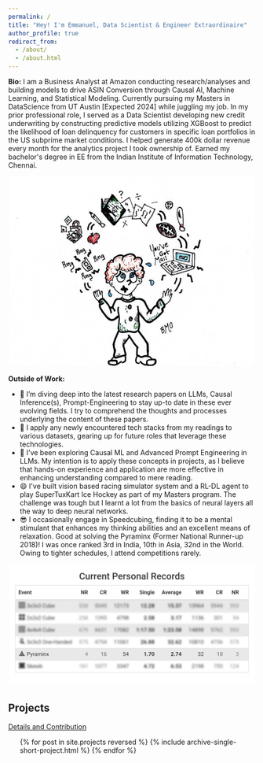 ```yaml
---
permalink: /
title: "Hey! I'm Emmanuel, Data Scientist & Engineer Extraordinaire"
author_profile: true
redirect_from: 
  - /about/
  - /about.html
---
```


**Bio:** I am a Business Analyst at Amazon conducting research/analyses and building models to drive ASIN Conversion through Causal AI, Machine Learning, and Statistical Modeling. Currently pursuing my Masters in DataScience from UT Austin [Expected 2024] while juggling my job. In my prior professional role, I served as a Data Scientist developing new credit underwriting by constructing predictive models utilizing XGBoost to predict the likelihood of loan delinquency for customers in specific loan portfolios in the US subprime market conditions. I helped generate 400k dollar revenue every month for the analytics project I took ownership of. Earned my bachelor's degree in EE from the Indian Institute of Information Technology, Chennai.

<p align="center">
    <img width="500" src="https://github.com/emmanuelrajapandian/emmanuelrajapandian.github.io/blob/main/images/juggling.jpeg" alt="Juggling work n Studies">
</p>


**Outside of Work:**
- 🔭 I’m diving deep into the latest research papers on LLMs, Causal Inference(s), Prompt-Engineering to stay up-to date in these ever evolving fields. I try to comprehend the thoughts and processes underlying the content of these papers.
- 🌱 I apply any newly encountered tech stacks from my readings to various datasets, gearing up for future roles that leverage these technologies. 
- 🤔 I've been exploring Causal ML and Advanced Prompt Engineering in LLMs. My intention is to apply these concepts in projects, as I believe that hands-on experience and application are more effective in enhancing understanding compared to mere reading.
- 😄 I've built vision based racing simulator system and a RL-DL agent to play SuperTuxKart Ice Hockey as part of my Masters program. The challenge was tough but I learnt a lot from the basics of neural layers all the way to deep neural networks.
- 😎 I occasionally engage in Speedcubing, finding it to be a mental stimulant that enhances my thinking abilities and an excellent means of relaxation. Good at solving the Pyraminx (Former National Runner-up 2018)! I was once ranked 3rd in India, 10th in Asia, 32nd in the World. Owing to tighter schedules, I attend competitions rarely.

<p align="center">
    <img width="500" src="https://github.com/emmanuelrajapandian/emmanuelrajapandian.github.io/blob/main/images/record.png" alt="pyraminx ranking">
</p>


Projects
------
<i class="fas fa-link" aria-hidden="true"></i>  <a href="https://adivekar-utexas.github.io/projects/">Details and Contribution</a>
<ul>{% for post in site.projects reversed %}
  {% include archive-single-short-project.html %}
{% endfor %}</ul>

